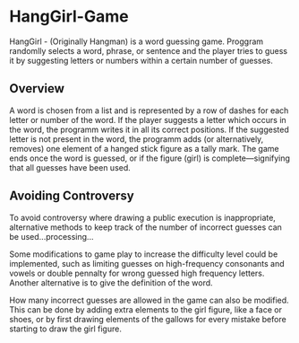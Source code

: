 ﻿# HangGirl-Game
HangGirl - (Originally Hangman) is a word guessing game. Proggram randomlly selects a word, phrase, or sentence and the player tries to guess it by suggesting letters or numbers within a certain number of guesses.

## Overview
A word is chosen from a list and is represented by a row of dashes for each letter or number of the word. If the player suggests a letter which occurs in the word, the programm writes it in all its correct positions. If the suggested letter is not present in the word, the programm adds (or alternatively, removes) one element of a hanged stick figure as a tally mark. 
The game ends once the word is guessed, or if the figure (girl) is complete—signifying that all guesses have been used.

## Avoiding Controversy
To avoid controversy where drawing a public execution is inappropriate, alternative methods to keep track of the number of incorrect guesses can be used...processing...

Some modifications to game play to increase the difficulty level could be implemented, such as limiting guesses on high-frequency consonants and vowels or double pennalty for wrong guessed high frequency letters. 
Another alternative is to give the definition of the word.

How many incorrect guesses are allowed in the game can also be modified. This can be done by adding extra elements to the girl figure, like a face or shoes, or by first drawing elements of the gallows for every mistake before starting to draw the girl figure.

